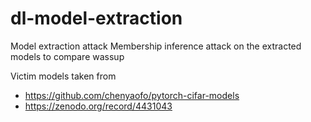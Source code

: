 # dl-model-extraction
Model extraction attack
Membership inference attack on the extracted models to compare wassup

Victim models taken from 
- https://github.com/chenyaofo/pytorch-cifar-models
- https://zenodo.org/record/4431043

